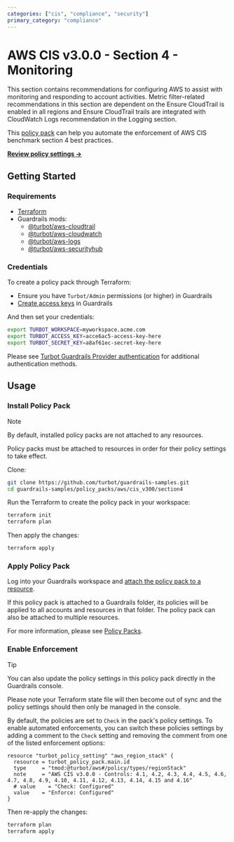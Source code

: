 ```yaml
---
categories: ["cis", "compliance", "security"]
primary_category: "compliance"
---
```


# AWS CIS v3.0.0 - Section 4 - Monitoring

This section contains recommendations for configuring AWS to assist with monitoring and responding to account activities.
Metric filter-related recommendations in this section are dependent on the Ensure CloudTrail is enabled in all regions and Ensure CloudTrail trails are integrated with CloudWatch Logs recommendation in the Logging section.

This [policy pack](https://turbot.com/guardrails/docs/concepts/resources/smart-folders) can help you automate the enforcement of AWS CIS benchmark section 4 best practices.

**[Review policy settings →](https://hub-guardrails-turbot-com-git-development-turbot.vercel.app/policy-packs/aws/cis_v300/section4/settings)**

## Getting Started

### Requirements

- [Terraform](https://developer.hashicorp.com/terraform/install)
- Guardrails mods:
  - [@turbot/aws-cloudtrail](https://hub-guardrails-turbot-com-git-development-turbot.vercel.app/aws/mods/aws-cloudtrail)
  - [@turbot/aws-cloudwatch](https://hub-guardrails-turbot-com-git-development-turbot.vercel.app/aws/mods/aws-cloudwatch)
  - [@turbot/aws-logs](https://hub-guardrails-turbot-com-git-development-turbot.vercel.app/aws/mods/aws-logs)
  - [@turbot/aws-securityhub](https://hub-guardrails-turbot-com-git-development-turbot.vercel.app/aws/mods/aws-securityhub)

### Credentials

To create a policy pack through Terraform:

- Ensure you have `Turbot/Admin` permissions (or higher) in Guardrails
- [Create access keys](https://turbot.com/guardrails/docs/guides/iam/access-keys#generate-a-new-guardrails-api-access-key) in Guardrails

And then set your credentials:

```sh
export TURBOT_WORKSPACE=myworkspace.acme.com
export TURBOT_ACCESS_KEY=acce6ac5-access-key-here
export TURBOT_SECRET_KEY=a8af61ec-secret-key-here
```

Please see [Turbot Guardrails Provider authentication](https://registry.terraform.io/providers/turbot/turbot/latest/docs#authentication) for additional authentication methods.

## Usage

### Install Policy Pack

> [!NOTE]
> By default, installed policy packs are not attached to any resources.
>
> Policy packs must be attached to resources in order for their policy settings to take effect.

Clone:

```sh
git clone https://github.com/turbot/guardrails-samples.git
cd guardrails-samples/policy_packs/aws/cis_v300/section4
```

Run the Terraform to create the policy pack in your workspace:

```sh
terraform init
terraform plan
```

Then apply the changes:

```sh
terraform apply
```

### Apply Policy Pack

Log into your Guardrails workspace and [attach the policy pack to a resource](https://turbot.com/guardrails/docs/guides/working-with-folders/smart#attach-a-smart-folder-to-a-resource).

If this policy pack is attached to a Guardrails folder, its policies will be applied to all accounts and resources in that folder. The policy pack can also be attached to multiple resources.

For more information, please see [Policy Packs](https://turbot.com/guardrails/docs/concepts/resources/smart-folders).

### Enable Enforcement

> [!TIP]
> You can also update the policy settings in this policy pack directly in the Guardrails console.
>
> Please note your Terraform state file will then become out of sync and the policy settings should then only be managed in the console.

By default, the policies are set to `Check` in the pack's policy settings. To enable automated enforcements, you can switch these policies settings by adding a comment to the `Check` setting and removing the comment from one of the listed enforcement options:

```hcl
resource "turbot_policy_setting" "aws_region_stack" {
  resource = turbot_policy_pack.main.id
  type     = "tmod:@turbot/aws#/policy/types/regionStack"
  note     = "AWS CIS v3.0.0 - Controls: 4.1, 4.2, 4.3, 4.4, 4.5, 4.6, 4.7, 4.8, 4.9, 4.10, 4.11, 4.12, 4.13, 4.14, 4.15 and 4.16"
  # value    = "Check: Configured"
  value    = "Enforce: Configured"
}
```

Then re-apply the changes:

```sh
terraform plan
terraform apply
```
